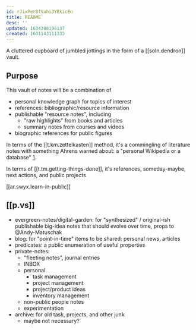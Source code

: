 ```yaml
---
id: rJixPer8fVahi3YRkicEn
title: README
desc: ''
updated: 1634308196137
created: 1631143111333
---
```


A cluttered cupboard of jumbled jottings in the form of a [[soln.dendron]] vault.

## Purpose

This vault of notes will be a combination of

- personal knowledge graph for topics of interest
- references: bibliographic/resource information 
- publishable "resource notes", including
  -  "raw highlights" from books and articles
  - summary notes from courses and videos
- biographic references for public figures

In terms of the [[t.km.zettelkasten]] method, it's a commingling of literature notes with something Ahrens warned about: a "personal Wikipedia or a database" [1](book.how-to-take-smart-notes.md). 

In terms of [[t.tm.getting-things-done]], it's references, someday-maybe, next actions, and public projects

[[ar.swyx.learn-in-public]]


## [[p.vs]]

- evergreen-notes/digital-garden: for "synthesized" / original-ish publishable big-idea notes that should evolve over time, props to @Andy-Matuschak
- blog: for "point-in-time" items to be shared: personal news, articles 
- predicates: a public enumeration of useful properties
- private-notes: 
  - "fleeting notes", journal entries
  - INBOX
  - personal 
    - task management
    - project management
    - project/product ideas
    - inventory management
  - non-public people notes
  - experimentation
- archive: for old task, projects, and other junk
  - maybe not necessary?
